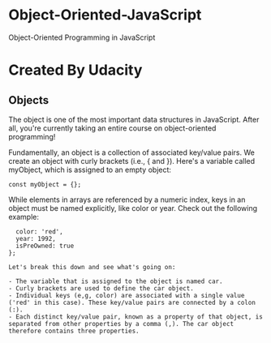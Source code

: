 # Object-Oriented-JavaScript
Object-Oriented Programming in JavaScript

# Created By Udacity

## Objects
 The object is one of the most important data structures in JavaScript. After all, you're currently taking an entire course on object-oriented programming!

 Fundamentally, an object is a collection of associated key/value pairs. We create an object with curly brackets (i.e., { and }). Here's a variable called myObject, which is assigned to an empty object:
    
    const myObject = {};
 While elements in arrays are referenced by a numeric index, keys in an object must be named explicitly, like color or year. Check out the following example:

~~~ const car = {
  color: 'red',
  year: 1992,
  isPreOwned: true
}; 

Let's break this down and see what's going on:

- The variable that is assigned to the object is named car.
- Curly brackets are used to define the car object.
- Individual keys (e,g, color) are associated with a single value ('red' in this case). These key/value pairs are connected by a colon (:).
- Each distinct key/value pair, known as a property of that object, is separated from other properties by a comma (,). The car object therefore contains three properties.